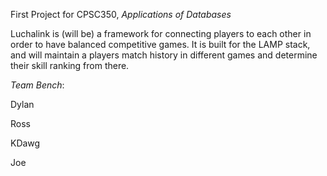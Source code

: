 First Project for CPSC350, *Applications of Databases*

Luchalink is (will be) a framework for connecting players to each other in order to have balanced competitive games.
It is built for the LAMP stack, and will maintain a players match history in different games and determine their skill ranking from there.

*Team Bench*:

Dylan

Ross

KDawg

Joe
